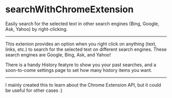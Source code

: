 searchWithChromeExtension
=========================

Easily search for the selected text in other search engines (Bing, Google, Ask, Yahoo) by right-clicking.

---

This extenion provides an option when you right click on anything (text, links, etc.) to search for the selected text on different search engines. These search engines are Google, Bing, Ask, and Yahoo! 

There is a handy History featyre to show you your past searches, and a soon-to-come settings page to set how many history items you want.

---

I mainly created this to learn about the Chrome Extension API, but it could be useful for other cases :)
